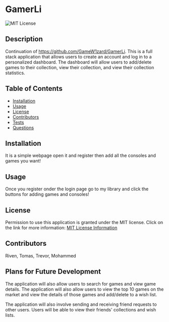 # GamerLi
![MIT License](https://img.shields.io/badge/license-MIT-important)

## Description

Continuation of https://github.com/GameW1zard/GamerLi. This is a full stack application that allows users to create an account and log in to a personalized dashboard. The dashboard will allow users to add/delete games to their collection, view their collection, and view their collection statistics. 
## Table of Contents

- [Installation](#installation)
- [Usage](#usage)
- [License](#license)
- [Contributors](#contributors)
- [Tests](#tests)
- [Questions](#questions)

## Installation
It is a simple webpage open it and register then add all the consoles and games you want!

## Usage
Once you register onder the login page go to my library and click the buttons for adding games and consoles!
## License
Permission to use this application is granted under the MIT license.
Click on the link for more information: [MIT License Information](https://opensource.org/licenses/MIT)

## Contributors
Riven, Tomas, Trevor, Mohammed

## Plans for Future Development

The application will also allow users to search for games and view game details. The application will also allow users to view the top 10 games on the market and view the details of those games and add/delete to a wish list.

The application will also involve sending and receiving friend requests to other users. Users will be able to view their friends' collections and wish lists.
